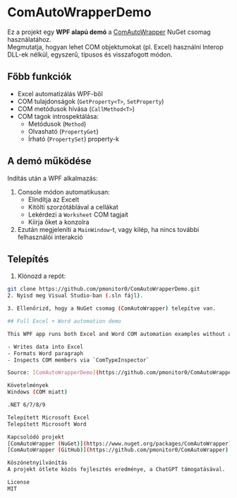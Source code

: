 # ComAutoWrapperDemo

Ez a projekt egy **WPF alapú demó** a [ComAutoWrapper](https://www.nuget.org/packages/ComAutoWrapper) NuGet csomag használatához.  
Megmutatja, hogyan lehet COM objektumokat (pl. Excel) használni Interop DLL-ek nélkül, egyszerű, típusos és visszafogott módon.

## Főbb funkciók

- Excel automatizálás WPF-ből
- COM tulajdonságok (`GetProperty<T>`, `SetProperty`)
- COM metódusok hívása (`CallMethod<T>`)
- COM tagok introspektálása:  
  - Metódusok (`Method`)
  - Olvasható (`PropertyGet`)
  - Írható (`PropertySet`) property-k

## A demó működése

Indítás után a WPF alkalmazás:

1. Console módon automatikusan:
   - Elindítja az Excelt
   - Kitölti szorzótáblával a cellákat
   - Lekérdezi a `Worksheet` COM tagjait
   - Kiírja őket a konzolra
2. Ezután megjeleníti a `MainWindow`-t, vagy kilép, ha nincs további felhasználói interakció

## Telepítés

1. Klónozd a repót:
```bash
git clone https://github.com/pmonitor0/ComAutoWrapperDemo.git
2. Nyisd meg Visual Studio-ban (.sln fájl).

3. Ellenőrizd, hogy a NuGet csomag (ComAutoWrapper) telepítve van.

## Full Excel + Word automation demo

This WPF app runs both Excel and Word COM automation examples without any Interop DLLs:

- Writes data into Excel
- Formats Word paragraph
- Inspects COM members via `ComTypeInspector`

Source: [ComAutoWrapperDemo](https://github.com/pmonitor0/ComAutoWrapperDemo)

Követelmények
Windows (COM miatt)

.NET 6/7/8/9

Telepített Microsoft Excel
Telepített Microsoft Word

Kapcsolódó projekt
[ComAutoWrapper (NuGet)](https://www.nuget.org/packages/ComAutoWrapper)
[ComAutoWrapper (GitHub)](https://github.com/pmonitor0/ComAutoWrapper)

Köszönetnyilvánítás
A projekt ötlete közös fejlesztés eredménye, a ChatGPT támogatásával.

License
MIT